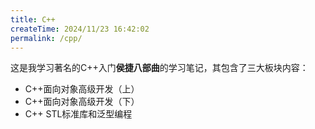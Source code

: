 ```yaml
---
title: C++
createTime: 2024/11/23 16:42:02
permalink: /cpp/
---
```

这是我学习著名的C++入门**侯捷八部曲**的学习笔记，其包含了三大板块内容：

- C++面向对象高级开发（上）
- C++面向对象高级开发（下）
- C++ STL标准库和泛型编程

